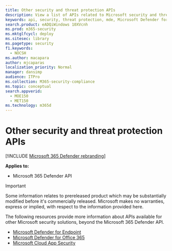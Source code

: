 ```yaml
---
title: Other security and threat protection APIs
description: View a list of APIs related to Microsoft security and threat protection products.
keywords: api, security, threat protection, mde, Microsoft Defender for Endpoint, Microsoft Defender for Office 365, cloud app security
search.product: eADQiWindows 10XVcnh
ms.prod: m365-security
ms.mktglfcycl: deploy
ms.sitesec: library
ms.pagetype: security
f1.keywords: 
  - NOCSH
ms.author: macapara
author: mjcaparas
localization_priority: Normal
manager: dansimp
audience: ITPro
ms.collection: M365-security-compliance
ms.topic: conceptual
search.appverid: 
  - MOE150
  - MET150
ms.technology: m365d
---
```


# Other security and threat protection APIs

[!INCLUDE [Microsoft 365 Defender rebranding](../includes/microsoft-defender.md)]

**Applies to:**

- Microsoft 365 Defender API

> [!IMPORTANT]
> Some information relates to prereleased product which may be substantially modified before it's commercially released. Microsoft makes no warranties, express or implied, with respect to the information provided here.

The following resources provide more information about APIs available for other Microsoft security solutions, beyond the Microsoft 365 Defender API.

- [Microsoft Defender for Endpoint](/windows/security/threat-protection/microsoft-defender-atp/apis-intro)
- [Microsoft Defender for Office 365](/office/office-365-management-api/)
- [Microsoft Cloud App Security](/cloud-app-security/api-introduction)